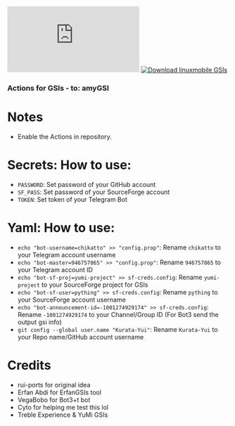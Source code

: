 [![Download linuxmobile GSIs](https://sourceforge.net/sflogo.php?type=14&group_id=3279351)](https://sourceforge.net/p/linuxmobilegsis/)
[![Download linuxmobile GSIs](https://img.shields.io/sourceforge/dt/yumi-project.svg)](https://sourceforge.net/projects/linuxmobilegsis/files/latest/download)

### Actions for GSIs - to: amyGSI

# Notes
* Enable the Actions in repository.

# Secrets: How to use:
* ```PASSWORD```: Set password of your GitHub account
* ```SF_PASS```: Set password of your SourceForge account
* ```TOKEN```: Set token of your Telegram Bot

# Yaml: How to use:
* ```echo "bot-username=chikatto" >> "config.prop"```: Rename ```chikatto``` to your Telegram account username
* ```echo "bot-master=946757865" >> "config.prop"```: Rename ```946757865``` to your Telegram account ID
* ```echo "bot-sf-proj=yumi-project" >> sf-creds.config```: Rename ```yumi-project``` to your SourceForge project for GSIs
* ```echo "bot-sf-user=pything" >> sf-creds.config```: Rename ```pything``` to your SourceForge account username
* ```echo "bot-announcement-id=-1001274929174" >> sf-creds.config```: Rename ```-1001274929174``` to your Channel/Group ID (For Bot3 send the output gsi info)
* ```git config --global user.name "Kurata-Yui"```: Rename ```Kurata-Yui``` to your Repo name/GitHub account username

# Credits
* rui-ports for original idea
* Erfan Abdi for ErfanGSIs tool
* VegaBobo for Bot3+t bot
* Cyto for helping me test this lol
* Treble Experience & YuMi GSIs
